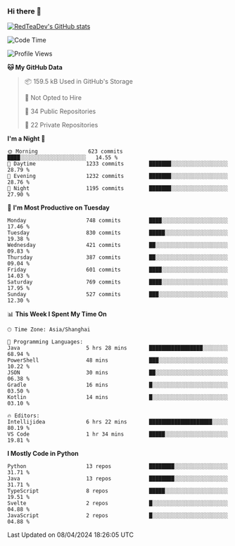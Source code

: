 ### Hi there 👋

<!--
**RedTeaDev/RedTeaDev** is a ✨ _special_ ✨ repository because its `README.md` (this file) appears on your GitHub profile.

Here are some ideas to get you started:

- 🔭 I’m currently working on ...
- 🌱 I’m currently learning ...
- 👯 I’m looking to collaborate on ...
- 🤔 I’m looking for help with ...
- 💬 Ask me about ...
- 📫 How to reach me: ...
- 😄 Pronouns: ...
- ⚡ Fun fact: ...
-->

<!--
[![wakatime](https://wakatime.com/badge/user/6b101ed0-04c0-4490-9283-eb61f2efff96.svg)](https://wakatime.com/@6b101ed0-04c0-4490-9283-eb61f2efff96)
!-->

[![RedTeaDev's GitHub stats](https://github-readme-stats.vercel.app/api?username=RedTeaDev)](https://github.com/anuraghazra/github-readme-stats)
<!--
[![willianrod's wakatime stats](https://github-readme-stats.vercel.app/api/wakatime?username=RedTeaDev)](https://github.com/anuraghazra/github-readme-stats)
!-->
<!--START_SECTION:waka-->
![Code Time](http://img.shields.io/badge/Code%20Time-2%2C139%20hrs%207%20mins-blue)

![Profile Views](http://img.shields.io/badge/Profile%20Views-3-blue)

**🐱 My GitHub Data** 

> 📦 159.5 kB Used in GitHub's Storage 
 > 
> 🚫 Not Opted to Hire
 > 
> 📜 34 Public Repositories 
 > 
> 🔑 22 Private Repositories 
 > 
**I'm a Night 🦉** 

```text
🌞 Morning                623 commits         ████░░░░░░░░░░░░░░░░░░░░░   14.55 % 
🌆 Daytime                1233 commits        ███████░░░░░░░░░░░░░░░░░░   28.79 % 
🌃 Evening                1232 commits        ███████░░░░░░░░░░░░░░░░░░   28.76 % 
🌙 Night                  1195 commits        ███████░░░░░░░░░░░░░░░░░░   27.90 % 
```
📅 **I'm Most Productive on Tuesday** 

```text
Monday                   748 commits         ████░░░░░░░░░░░░░░░░░░░░░   17.46 % 
Tuesday                  830 commits         █████░░░░░░░░░░░░░░░░░░░░   19.38 % 
Wednesday                421 commits         ██░░░░░░░░░░░░░░░░░░░░░░░   09.83 % 
Thursday                 387 commits         ██░░░░░░░░░░░░░░░░░░░░░░░   09.04 % 
Friday                   601 commits         ████░░░░░░░░░░░░░░░░░░░░░   14.03 % 
Saturday                 769 commits         ████░░░░░░░░░░░░░░░░░░░░░   17.95 % 
Sunday                   527 commits         ███░░░░░░░░░░░░░░░░░░░░░░   12.30 % 
```


📊 **This Week I Spent My Time On** 

```text
🕑︎ Time Zone: Asia/Shanghai

💬 Programming Languages: 
Java                     5 hrs 28 mins       █████████████████░░░░░░░░   68.94 % 
PowerShell               48 mins             ███░░░░░░░░░░░░░░░░░░░░░░   10.22 % 
JSON                     30 mins             ██░░░░░░░░░░░░░░░░░░░░░░░   06.38 % 
Gradle                   16 mins             █░░░░░░░░░░░░░░░░░░░░░░░░   03.50 % 
Kotlin                   14 mins             █░░░░░░░░░░░░░░░░░░░░░░░░   03.10 % 

🔥 Editors: 
Intellijidea             6 hrs 22 mins       ████████████████████░░░░░   80.19 % 
VS Code                  1 hr 34 mins        █████░░░░░░░░░░░░░░░░░░░░   19.81 % 
```

**I Mostly Code in Python** 

```text
Python                   13 repos            ████████░░░░░░░░░░░░░░░░░   31.71 % 
Java                     13 repos            ████████░░░░░░░░░░░░░░░░░   31.71 % 
TypeScript               8 repos             █████░░░░░░░░░░░░░░░░░░░░   19.51 % 
Svelte                   2 repos             █░░░░░░░░░░░░░░░░░░░░░░░░   04.88 % 
JavaScript               2 repos             █░░░░░░░░░░░░░░░░░░░░░░░░   04.88 % 
```




 Last Updated on 08/04/2024 18:26:05 UTC
<!--END_SECTION:waka-->


